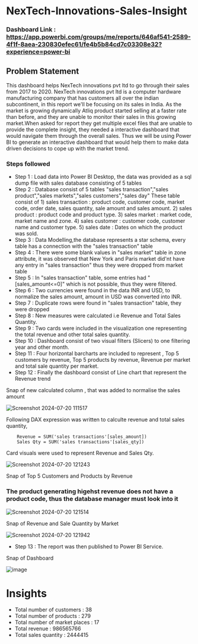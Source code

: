 # NexTech-Innovations-Sales-Insight

### Dashboard Link : https://app.powerbi.com/groups/me/reports/646af541-2589-4f1f-8aea-230830efec61/fe4b5b84cd7c03308e32?experience=power-bi

## Problem Statement

This dashboard helps NexTech innovations pvt ltd to go through their sales from 2017 to 2020. NexTech innovations pvt ltd is a computer hardware manufacturing company that has customers all over the indian subcontinent, in this report we'll be focusing on its sales in India. As the market is growing dynamically Atliq product started selling at a faster rate than before, and they are unable to monitor their sales in this growing market.When asked for report they get multiple excel files that are unable to provide the complete insight, they needed a interactive dashboard that would navigate them through the overall sales. Thus we will be using Power BI to generate an interactive dashboard that would help them to make data driven decisions to cope up with the market trend.


### Steps followed 

- Step 1 : Load data into Power BI Desktop, the data was provided as a sql dump file with sales database consisting of 5 tables
- Step 2 : Database consist of 5 tables "sales transaction","sales product","sales markets","sales customers","sales day"
           These table consist of
           1) sales transaction : product code, customer code, market code, order date, sales quantity, sale amount and sales amount.
           2) sales product : product code and product type.
           3) sales market : market code, market name and zone.
           4) sales customer : customer code, customer name and customer type.
           5) sales date : Dates on which the product was sold.
- Step 3 : Data Modelling,the database represents a star schema, every table has a connection with the "sales transaction" table
- Step 4 : There were some blank values in "sales market" table in zone attribute, it was observed that New York and Paris market did'nt have any entry in "sales transaction" thus they were dropped from market 
           table
- Step 5 : In "sales transaction" table, some entries had "[sales_amount<=0]" which is not possible, thus they were filtered.
- Step 6 : Two currencies were found in the data INR and USD, to normalize the sales amount, amount in USD was converted into INR.
- Step 7 : Duplicate rows were found in "sales transaction" table, they were dropped
- Step 8 : New measures were calculated i.e Revenue and Total Sales Quantity.
- Step 9 : Two cards were included in the visualization one representing the total revenue and other total sales quantity. 
- Step 10 : Dashboard consist of two visual filters (Slicers) to one filtering year and other month.
- Step 11 : Four horizontal barcharts are included to represent , Top 5 customers by revenue, Top 5 products by revenue, Revenue per market and total sale quantity per market.
- Step 12 : Finally the dashboard consist of Line chart that represent the Revenue trend

  
        
Snap of new calculated column , that was added to normalise the sales amount

![Screenshot 2024-07-20 111517](https://github.com/user-attachments/assets/ec8049f4-ea44-4635-9aa4-24e49f3af45c)

Following DAX expression was written to calculte revenue and total sales quantity,
        
        Revenue = SUM('sales transactions'[sales_amount])
        Sales Qty = SUM('sales transactions'[sales_qty])
        
Card visuals were used to represent Revenue and Sales Qty.

![Screenshot 2024-07-20 121243](https://github.com/user-attachments/assets/ae0cf4bc-8fa3-416f-a2e1-e0a11240bdab)

Snap of Top 5 Customers and Products by Revenue
### The product generating higehst revenue does not have a product code, thus the database manager must look into it

![Screenshot 2024-07-20 121514](https://github.com/user-attachments/assets/fb087e02-a21c-4538-8888-023fb00d1472)

Snap of Revenue and Sale Quantity by Market

![Screenshot 2024-07-20 121942](https://github.com/user-attachments/assets/64d0422b-c0f7-44a0-9b80-83c39505f081)

 
 - Step 13 : The report was then published to Power BI Service.

 Snap of Dashboard

![image](https://github.com/user-attachments/assets/8c9d69e3-bdb7-4a94-9c01-d6a07b989582)


# Insights

- Total number of customers : 38
- Total number of products : 279
- Total number of market places : 17
- Total revenue : 986565766
- Total sales quantity : 2444415
           
